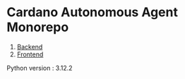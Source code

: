Cardano Autonomous Agent Monorepo
============

1. [Backend](./autonomous_agent_api/)
2. [Frontend](./automonous_agent_frontend/)

Python version : 3.12.2 